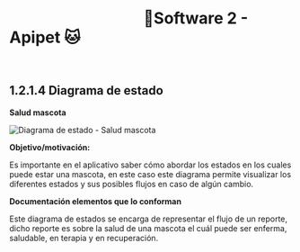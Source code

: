 #  &nbsp;&nbsp;&nbsp;&nbsp;&nbsp;&nbsp;&nbsp;&nbsp;&nbsp;&nbsp;&nbsp;&nbsp;&nbsp;&nbsp;&nbsp;&nbsp;&nbsp;&nbsp;&nbsp;&nbsp;&nbsp;&nbsp;&nbsp;&nbsp;&nbsp;&nbsp;&nbsp;&nbsp;&nbsp;&nbsp;&nbsp;&nbsp;&nbsp;&nbsp;&nbsp;&nbsp;🐶Software 2 - Apipet 🐱  #

<br>

## 1.2.1.4 Diagrama de estado

**Salud mascota** 

![Diagrama de estado - Salud mascota](https://github.com/MiguelRiosT/ApipetDocumentacion/blob/main/Dise%C3%B1o%20detallado/Vista%20funcional/Diagrama%20de%20Estados/Diagrama%20de%20estados%20-%20Reporte%20salud%20mascota.drawio.png)

**Objetivo/motivación:**

Es importante en el aplicativo saber cómo abordar los estados en los cuales puede estar una mascota, en este caso este diagrama permite visualizar los diferentes estados y sus posibles flujos en caso de algún cambio.

**Documentación elementos que lo conforman**

Este diagrama de estados se encarga de representar el flujo de un reporte, dicho reporte es sobre la salud de una mascota el cuál puede ser enferma, saludable, en terapia y en recuperación.



